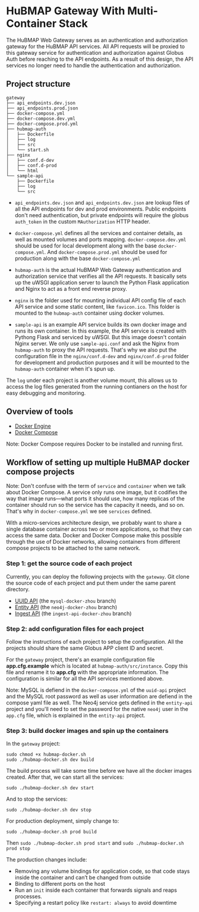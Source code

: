 # HuBMAP Gateway With Multi-Container Stack

The HuBMAP Web Gateway serves as an authentication and authorization gateway for the HuBMAP API services. All API requests will be proxied to this gateway service for authentication and authorization against Globus Auth before reaching to the API endpoints. As a result of this design, the API services no longer need to handle the authentication and authorization.

## Project structure

````
gateway
├── api_endpoints.dev.json
├── api_endpoints.prod.json
├── docker-compose.yml
├── docker-compose.dev.yml
├── docker-compose.prod.yml
├── hubmap-auth
│   ├── Dockerfile
│   ├── log
│   ├── src
│   └── start.sh
├── nginx
│   ├── conf.d-dev
│   ├── conf.d-prod
│   └── html
└── sample-api
    ├── Dockerfile
    ├── log
    └── src
````

* `api_endpoints.dev.json` and `api_endpoints.dev.json` are lookup files of all the API endpoints for dev and prod environments. Public endpoints don't need authentication, but private endpoints will require the globus `auth_token` in the custom `MAuthorization` HTTP header. 

* `docker-compose.yml` defines all the services and container details, as well as mounted volumes and ports mapping. `docker-compose.dev.yml` should be used for local development along with the base `docker-compose.yml`. And `docker-compose.prod.yml` should be used for production along with the base `docker-compose.yml`

* `hubmap-auth` is the actual HuBMAP Web Gateway authentication and authorization service that verifies all the API requests. It basically sets up the uWSGI application server to launch the Python Flask application and Nginx to act as a front end reverse proxy.

* `nginx` is the folder used for mounting individual API config file of each API service and some static content, like `favicon.ico`. This folder is mounted to the `hubmap-auth` container using docker volumes.

* `sample-api` is an example API service builds its own docker image and runs its own container. In this example, the API service is created with Pythong Flask and serviced by uWSGI. But this image doesn't contain Nginx server. We only use `sample-api.conf` and ask the Nginx from `hubmap-auth` to proxy the API requests. That's why we also put the configuration file in the `nginx/conf.d-dev` and `nginx/conf.d-prod` folder for development and production purposes and it will be mounted to the `hubmap-auth` container when it's spun up.

The `log` under each project is another volume mount, this allows us to access the log files generated from the running contianers on the host for easy debugging and monitoring.

## Overview of tools

- [Docker Engine](https://docs.docker.com/install/)
- [Docker Compose](https://docs.docker.com/compose/install/)

Note: Docker Compose requires Docker to be installed and running first.

## Workflow of setting up multiple HuBMAP docker compose projects

Note: Don't confuse with the term of `service` and `container` when we talk about Docker Compose. A service only runs one image, but it codifies the way that image runs&mdash;what ports it should use, how many replicas of the container should run so the service has the capacity it needs, and so on. That's why in `docker-compose.yml` we see `services` defined.

With a micro-services architecture design, we probably want to share a single database container across two or more applications, so that they can access the same data. Docker and Docker Compose make this possible through the use of Docker networks, allowing containers from different compose projects to be attached to the same network.

### Step 1: get the source code of each project

Currently, you can deploy the following projects with the `gateway`. Git clone the source code of each project and put them under the same parent directory.

- [UUID API](https://github.com/hubmapconsortium/uuid-api) (the `mysql-docker-zhou` branch)
- [Entity API](https://github.com/hubmapconsortium/entity-api) (the `neo4j-docker-zhou` branch)
- [Ingest API](https://github.com/hubmapconsortium/ingest-ui) (the `ingest-api-docker-zhou` branch)

### Step 2: add configuration files for each project

Follow the instructions of each project to setup the configuration. All the projects should share the same Globus APP client ID and secret.

For the `gateway` project, there's an example configuration file **app.cfg.example** which is located at `hubmap-auth/src/instance`. Copy this file and rename it to **app.cfg** with the appropriate information. The configuration is similar for all the API services mentioned above.


Note: MySQL is defiend in the `docker-compose.yml` of the `uuid-api` project and the MySQL root password as well as user information are defiend in the compose yaml file as well. The Neo4j service gets defined in the `entity-api` project and you'll need to set the password for the native `neo4j` user in the `app.cfg` file, which is explained in the `entity-api` project.

### Step 3: build docker images and spin up the containers

In the `gateway` project:

````
sudo chmod +x hubmap-docker.sh
sudo ./hubmap-docker.sh dev build
````

The build process will take some time before we have all the docker images created. After that, we can start all the services:

````
sudo ./hubmap-docker.sh dev start
````

And to stop the services:

````
sudo ./hubmap-docker.sh dev stop
````

For production deployment, simply change to:

````
sudo ./hubmap-docker.sh prod build
````

Then `sudo ./hubmap-docker.sh prod start` and `sudo ./hubmap-docker.sh prod stop`

The production changes include:

* Removing any volume bindings for application code, so that code stays inside the container and can’t be changed from outside
* Binding to different ports on the host
* Run an `init` inside each container that forwards signals and reaps processes.
* Specifying a restart policy like `restart: always` to avoid downtime